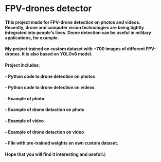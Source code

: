 # FPV-drones detector 
#### This project made for FPV-drone detection on photos and videos. Recently, drone and computer vision technologies are being tightly integrated into people's lives. Drone detection can be useful in military applications, for example.
#### My project trained on custom dataset with +700 images of different FPV-drones. It is also based on YOLOv8 model. 
#### Project includes:
#### - Python code to drone detection on photos
#### - Python code to drone detection on videos
#### - Example of photo
#### - Example of drone detaction on photo
#### - Example of video
#### - Example of drone detaction on video
#### - File with pre-trained weights on own custom dataset.
#### Hope that you will find it interesting and usefull:)
